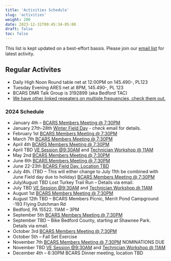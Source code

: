```yaml
---
title: 'Activities Schedule'
slug: 'activities'
weight: 200
date: 2023-12-31T09:45:34-05:00
draft: false
toc: false
---
```


This list is kept updated on a best-effort bassis. Please join our [email list](https://bcars.groups.io) for latest activity.

## Regular Activites


- Daily High Noon Round table net at 12:00PM on 145.490-, PL123 
- Tuesday Evening ARES net at 8PM, 145.490-, PL 123
- BCARS DMR Talk Group is 3192899 (aka Bedford TAC)
- [We have other linked repeaters on multiple frequencies, check them out.](/repeaters/)

### 2024 Schedule

- January 4th – [BCARS Members Meeting @ 7:30PM](/meetings/)
- January 27th-28th [Winter Field Day](/winterfieldday/) - check email for details.
- February 1st [BCARS Members Meeting @ 7:30PM](/meetings/)
- March 7th [BCARS Members Meeting @ 7:30PM](/meetings/)
- April 4th [BCARS Members Meeting @ 7:30PM](/meetings/)
- April TBD [VE Session @9:30AM](/license/) and [Technician Workshop @ 11AM](/workshops/)
- May 2nd [BCARS Members Meeting @ 7:30PM](/meetings/)
- June 6th [BCARS Members Meeting @ 7:30PM](/meetings/)
- June 22-23th [BCARS Field Day. Location TBD](/fieldday/)
- July 4th. (TBD – This will either change to July 11th be combined with June Field day due to holiday) [BCARS Members Meeting @ 7:30PM](/meetings/)
- July/August TBD Lost Turkey Trail Run – Details via email.
- July TBD [VE Session @9:30AM](/license/) and [Technician Workshop @ 11AM](/workshops/)
- August 1st [BCARS Members Meeting @ 7:30PM](/meetings/)
- August 12th TBD – BCARS Members Picnic, Merrit Pond Campground -193 Flying Dutchman Rd
- Bedford, PA 15522.  11AM – 3PM
- September 5th [BCARS Members Meeting @ 7:30PM](/meetings/)
- September TBD – Bike Bedford County, starting at Shawnee Park.  Details via email.
- October 3rd [BCARS Members Meeting @ 7:30PM](/meetings/)
- October 5th – Fall Set Exercise
- November 7th [BCARS Members Meeting @ 7:30PM](/meetings/) NOMINATIONS DUE
- November TBD [VE Session @9:30AM](/license/) and [Technician Workshop @ 11AM](/workshops/)
- December 4th – 6:30PM BCARS Dinner meeting, location TBD
